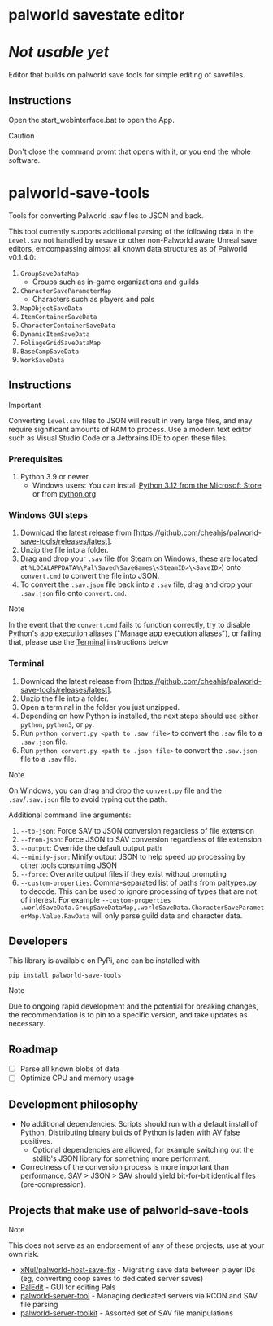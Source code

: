 # palworld savestate editor

# _Not usable yet_

Editor that builds on palworld save tools for simple editing of savefiles.

## Instructions

Open the start_webinterface.bat to open the App.

> [!CAUTION]
> Don't close the command promt that opens with it, or you end the whole software.

# palworld-save-tools

Tools for converting Palworld .sav files to JSON and back.

This tool currently supports additional parsing of the following data in the `Level.sav` not handled by `uesave` or other non-Palworld aware Unreal save editors, emcompassing almost all known data structures as of Palworld v0.1.4.0:

1. `GroupSaveDataMap`
   - Groups such as in-game organizations and guilds
1. `CharacterSaveParameterMap`
   - Characters such as players and pals
1. `MapObjectSaveData`
1. `ItemContainerSaveData`
1. `CharacterContainerSaveData`
1. `DynamicItemSaveData`
1. `FoliageGridSaveDataMap`
1. `BaseCampSaveData`
1. `WorkSaveData`

## Instructions

> [!IMPORTANT]
> Converting `Level.sav` files to JSON will result in very large files, and may require significant amounts of RAM to process. Use a modern text editor such as Visual Studio Code or a Jetbrains IDE to open these files.

### Prerequisites

1. Python 3.9 or newer.
   - Windows users: You can install [Python 3.12 from the Microsoft Store](https://apps.microsoft.com/detail/9NCVDN91XZQP) or from [python.org](https://www.python.org/)

### Windows GUI steps

1. Download the latest release from [https://github.com/cheahjs/palworld-save-tools/releases/latest].
1. Unzip the file into a folder.
1. Drag and drop your `.sav` file (for Steam on Windows, these are located at `%LOCALAPPDATA%\Pal\Saved\SaveGames\<SteamID>\<SaveID>`) onto `convert.cmd` to convert the file into JSON.
1. To convert the `.sav.json` file back into a `.sav` file, drag and drop your `.sav.json` file onto `convert.cmd`.

> [!NOTE]
> In the event that the `convert.cmd` fails to function correctly, try to disable Python's app execution aliases ("Manage app execution aliases"), or failing that, please use the [Terminal](#terminal) instructions below

### Terminal

1. Download the latest release from [https://github.com/cheahjs/palworld-save-tools/releases/latest].
1. Unzip the file into a folder.
1. Open a terminal in the folder you just unzipped.
1. Depending on how Python is installed, the next steps should use either `python`, `python3`, or `py`.
1. Run `python convert.py <path to .sav file>` to convert the `.sav` file to a `.sav.json` file.
1. Run `python convert.py <path to .json file>` to convert the `.sav.json` file to a `.sav` file.

> [!NOTE]
> On Windows, you can drag and drop the `convert.py` file and the `.sav`/`.sav.json` file to avoid typing out the path.

Additional command line arguments:

1. `--to-json`: Force SAV to JSON conversion regardless of file extension
1. `--from-json`: Force JSON to SAV conversion regardless of file extension
1. `--output`: Override the default output path
1. `--minify-json`: Minify output JSON to help speed up processing by other tools consuming JSON
1. `--force`: Overwrite output files if they exist without prompting
1. `--custom-properties`: Comma-separated list of paths from [paltypes.py](./palworld_save_tools/paltypes.py) to decode.
   This can be used to ignore processing of types that are not of interest.
   For example `--custom-properties .worldSaveData.GroupSaveDataMap,.worldSaveData.CharacterSaveParameterMap.Value.RawData` will only parse guild data and character data.

## Developers

This library is available on PyPi, and can be installed with

```shell
pip install palworld-save-tools
```

> [!NOTE]
> Due to ongoing rapid development and the potential for breaking changes, the recommendation is to pin to a specific version, and take updates as necessary.

## Roadmap

- [ ] Parse all known blobs of data
- [ ] Optimize CPU and memory usage

## Development philosophy

- No additional dependencies. Scripts should run with a default install of Python. Distributing binary builds of Python is laden with AV false positives.
  - Optional dependencies are allowed, for example switching out the stdlib's JSON library for something more performant.
- Correctness of the conversion process is more important than performance. SAV > JSON > SAV should yield bit-for-bit identical files (pre-compression).

## Projects that make use of palworld-save-tools

> [!NOTE]
> This does not serve as an endorsement of any of these projects, use at your own risk.

- [xNul/palworld-host-save-fix](https://github.com/xNul/palworld-host-save-fix/) - Migrating save data between player IDs (eg, converting coop saves to dedicated server saves)
- [PalEdit](https://github.com/EternalWraith/PalEdit) - GUI for editing Pals
- [palworld-server-tool](https://github.com/zaigie/palworld-server-tool) - Managing dedicated servers via RCON and SAV file parsing
- [palworld-server-toolkit](https://github.com/magicbear/palworld-server-toolkit) - Assorted set of SAV file manipulations

